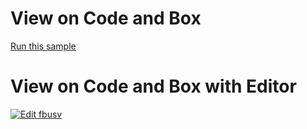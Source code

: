  # View on Code and Box
[Run this sample](https://codesandbox.io/embed/github/IgniteUI/testStackblitz/tree/master/github/bullet-graph/BulletGraphAnimation?fontsize=14&hidenavigation=1&theme=dark&view=preview)                        
      
# View on Code and Box with Editor #
            
 <html lang="en" xmlns="http://www.w3.org/1999/xhtml">
            <body>           
             <a target="_blank" href="https://codesandbox.io/s/github/IgniteUI/testStackblitz/tree/master/github/bullet-graph/BulletGraphAnimation?fontsize=14&hidenavigation=1&theme=dark&view=preview">
                        <img alt="Edit fbusv" src="https://codesandbox.io/static/img/play-codesandbox.svg"/>
            </a>
        </body>
</html>
